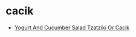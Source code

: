 # cacik

 * [Yogurt And Cucumber Salad Tzatziki Or Cacik](../index/y/yogurt-and-cucumber-salad-tzatziki-or-cacik-51121480.json)
